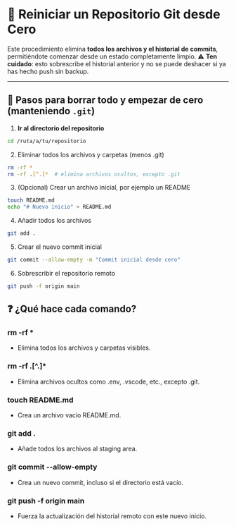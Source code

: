 # 🧹 Reiniciar un Repositorio Git desde Cero

Este procedimiento elimina **todos los archivos y el historial de commits**, permitiéndote comenzar desde un estado completamente limpio. ⚠️ **Ten cuidado**: esto sobrescribe el historial anterior y no se puede deshacer si ya has hecho push sin backup.

---

## 🔧 Pasos para borrar todo y empezar de cero (manteniendo `.git`)

1. **Ir al directorio del repositorio**

```bash
cd /ruta/a/tu/repositorio
```

2. Eliminar todos los archivos y carpetas (menos .git)

```bash
rm -rf *
rm -rf .[^.]*  # elimina archivos ocultos, excepto .git
```

3. (Opcional) Crear un archivo inicial, por ejemplo un README

```bash
touch README.md
echo "# Nuevo inicio" > README.md
```

4. Añadir todos los archivos

```bash
git add .
```

5. Crear el nuevo commit inicial

```bash
git commit --allow-empty -m "Commit inicial desde cero"
```

6. Sobrescribir el repositorio remoto

```bash
git push -f origin main
```

## ❓ ¿Qué hace cada comando?

### rm -rf \*

- Elimina todos los archivos y carpetas visibles.

### rm -rf .[^.]\*

- Elimina archivos ocultos como .env, .vscode, etc., excepto .git.

### touch README.md

- Crea un archivo vacío README.md.

### git add .

- Añade todos los archivos al staging area.

### git commit --allow-empty

- Crea un nuevo commit, incluso si el directorio está vacío.

### git push -f origin main

- Fuerza la actualización del historial remoto con este nuevo inicio.
